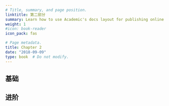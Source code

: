 ```yaml
---
# Title, summary, and page position.
linktitle: 第二部分
summary: Learn how to use Academic's docs layout for publishing online courses, software documentation, and tutorials.
weight: 1
#icon: book-reader
icon_pack: fas

# Page metadata.
title: Chapter 2
date: "2018-09-09"
type: book  # Do not modify.
---
```


## 基础

## 进阶

